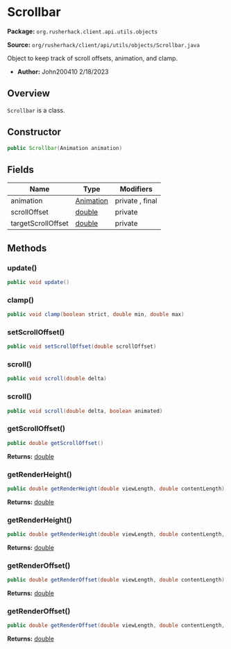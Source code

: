 # Scrollbar

**Package:** `org.rusherhack.client.api.utils.objects`

**Source:** `org/rusherhack/client/api/utils/objects/Scrollbar.java`

Object to keep track of scroll offsets, animation, and clamp.
* **Author:** John200410 2/18/2023



## Overview

`Scrollbar` is a class.

## Constructor

```java
public Scrollbar(Animation animation)
```

## Fields

| Name | Type | Modifiers |
|------|------|----------|
| animation | [Animation](/core/animation/Animation.md) | private , final |
| scrollOffset | [double](https://docs.oracle.com/en/java/javase/21/docs/api/java.base/java/lang/Double.html) | private |
| targetScrollOffset | [double](https://docs.oracle.com/en/java/javase/21/docs/api/java.base/java/lang/Double.html) | private |


## Methods

### update()

```java
public void update()
```

### clamp()

```java
public void clamp(boolean strict, double min, double max)
```

### setScrollOffset()

```java
public void setScrollOffset(double scrollOffset)
```

### scroll()

```java
public void scroll(double delta)
```

### scroll()

```java
public void scroll(double delta, boolean animated)
```

### getScrollOffset()

```java
public double getScrollOffset()
```

**Returns:** [double](https://docs.oracle.com/en/java/javase/21/docs/api/java.base/java/lang/Double.html)

### getRenderHeight()

```java
public double getRenderHeight(double viewLength, double contentLength)
```

**Returns:** [double](https://docs.oracle.com/en/java/javase/21/docs/api/java.base/java/lang/Double.html)

### getRenderHeight()

```java
public double getRenderHeight(double viewLength, double contentLength, double trackLength)
```

**Returns:** [double](https://docs.oracle.com/en/java/javase/21/docs/api/java.base/java/lang/Double.html)

### getRenderOffset()

```java
public double getRenderOffset(double viewLength, double contentLength)
```

**Returns:** [double](https://docs.oracle.com/en/java/javase/21/docs/api/java.base/java/lang/Double.html)

### getRenderOffset()

```java
public double getRenderOffset(double viewLength, double contentLength, double trackLength)
```

**Returns:** [double](https://docs.oracle.com/en/java/javase/21/docs/api/java.base/java/lang/Double.html)

